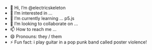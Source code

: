 - 👋 Hi, I’m @electricskeleton
- 👀 I’m interested in ...
- 🌱 I’m currently learning ... p5.js
- 💞️ I’m looking to collaborate on ...
- 📫 How to reach me ...
- 😄 Pronouns: they / them
- ⚡ Fun fact: i play guitar in a pop punk band called poster violence!

<!---
electricskeleton/electricskeleton is a ✨ special ✨ repository because its `README.md` (this file) appears on your GitHub profile.
You can click the Preview link to take a look at your changes.
--->
